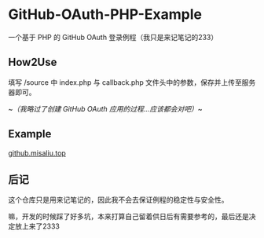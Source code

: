 # GitHub-OAuth-PHP-Example
一个基于 PHP 的 GitHub OAuth 登录例程（我只是来记笔记的233）

## How2Use
填写 /source 中 index.php 与 callback.php 文件头中的参数，保存并上传至服务器即可。

~*（我略过了创建 GitHub OAuth 应用的过程...应该都会对吧）*~

## Example
[github.misaliu.top](https://github.misaliu.top)

## 后记
这个仓库只是用来记笔记的，因此我不会去保证例程的稳定性与安全性。

嘛，开发的时候踩了好多坑，本来打算自己留着供日后有需要参考的，最后还是决定放上来了2333
